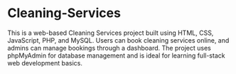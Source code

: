 # Cleaning-Services
This is a web-based Cleaning Services project built using HTML, CSS, JavaScript, PHP, and MySQL. Users can book cleaning services online, and admins can manage bookings through a dashboard. The project uses phpMyAdmin for database management and is ideal for learning full-stack web development basics.
